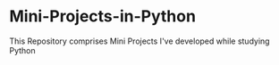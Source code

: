 # Mini-Projects-in-Python
This Repository comprises Mini Projects I've developed while studying Python

